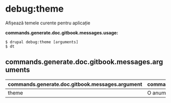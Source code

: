 # debug:theme
Afișează temele curente pentru aplicație

**commands.generate.doc.gitbook.messages.usage:**
```
$ drupal debug:theme [arguments]
$ dt  
```

## commands.generate.doc.gitbook.messages.arguments
commands.generate.doc.gitbook.messages.argument | commands.generate.doc.gitbook.messages.details
---------|-------------
theme | O anumită temă ce va fi depanată
